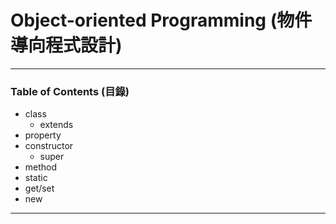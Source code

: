 # Object-oriented Programming (物件導向程式設計)

***

### Table of Contents (目錄)

* class
  * extends
* property
* constructor
  * super
* method
* static
* get/set
* new

***

